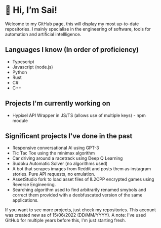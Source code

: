# 👋 Hi, I’m Sai!

Welcome to my GitHub page, this will display my most up-to-date repositories. I mainly specialise in the engineering of software, tools for automation and artificial intellligence.

## Languages I know (In order of proficiency)

- Typescript
- Javascript (node.js)
- Python
- Rust
- C#
- C++

## Projects I'm currently working on
- Hypixel API Wrapper in JS/TS (allows use of multiple keys) - npm module

## Significant projects I've done in the past
- Responsive conversational AI using GPT-3
- Tic Tac Toe using the minimax algorithm
- Car driving around a racetrack using Deep Q Learning
- Sudoku Automatic Solver (no algorithms used)
- A bot that scrapes images from Reddit and posts them as instagram stories. Pure API requests, no emulation.
- AssetStudio fork to load asset files of IL2CPP encrypted games using Reverse Engineering.
- Searching algorithm used to find arbitrarily renamed smybols and correct them provided with a deobfuscated version of the same applications.

If you want to see more projects, just check my repositories. This account was created new as of 15/06/2022 (DD/MM/YYYY). A note: I've used GitHub for multiple years before this, I'm just starting fresh.

